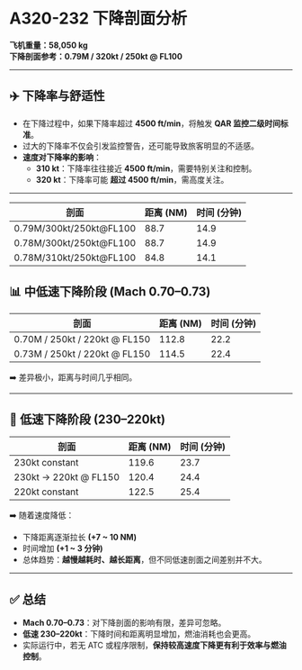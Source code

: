 # A320-232 下降剖面分析  
**飞机重量：58,050 kg**  
**下降剖面参考：0.79M / 320kt / 250kt @ FL100**

---

## ✈️ 下降率与舒适性
- 在下降过程中，如果下降率超过 **4500 ft/min**，将触发 **QAR 监控二级时间标准**。  
- 过大的下降率不仅会引发监控警告，还可能导致旅客明显的不适感。  
- **速度对下降率的影响**：  
  - **310 kt**：下降率往往接近 **4500 ft/min**，需要特别关注和控制。  
  - **320 kt**：下降率可能 **超过 4500 ft/min**，需高度关注。  

---

 剖面 | 距离 (NM) | 时间 (分钟) |
|------|-----------|-------------|
| 0.79M/300kt/250kt@FL100  | 88.7 | 14.9 |
|  0.78M/300kt/250kt@FL100   |  88.7   | 14.9  |
| 0.78M/310kt/250kt@FL100  |  84.8  | 14.1  |


        
## 📊 中低速下降阶段 (Mach 0.70–0.73)
| 剖面 | 距离 (NM) | 时间 (分钟) |
|------|-----------|-------------|
| 0.70M / 250kt / 220kt @ FL150 | 112.8 | 22.2 |
| 0.73M / 250kt / 220kt @ FL150 | 114.5 | 22.4 |

➡️ 差异极小，距离与时间几乎相同。  

---

## 🐢 低速下降阶段 (230–220kt)
| 剖面 | 距离 (NM) | 时间 (分钟) |
|------|-----------|-------------|
| 230kt constant              | 119.6 | 23.7 |
| 230kt → 220kt @ FL150       | 120.4 | 24.4 |
| 220kt constant              | 122.5 | 25.4 |

➡️ 随着速度降低：  
- 下降距离逐渐拉长 **(+7 ~ 10 NM)**  
- 时间增加 **(+1 ~ 3 分钟)**  
- 总体趋势：**越慢越耗时、越长距离**，但不同低速剖面之间差别并不大。  

---

## ✅ 总结
- **Mach 0.70–0.73**：对下降剖面的影响有限，差异可忽略。  
- **低速 230–220kt**：下降时间和距离明显增加，燃油消耗也会更高。  
- 实际运行中，若无 ATC 或程序限制，**保持较高速度下降更有利于效率与燃油控制**。  
